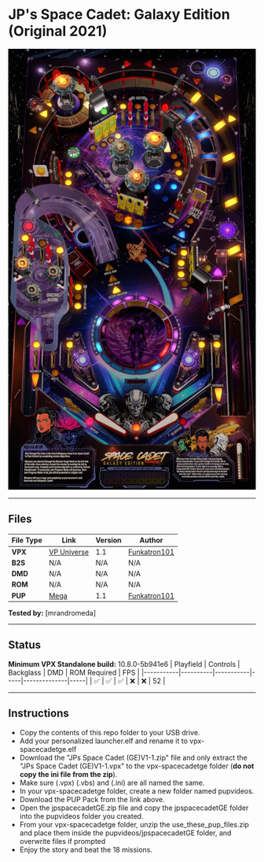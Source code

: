 # JP's Space Cadet: Galaxy Edition (Original 2021)

![Table Preview](../../images/vpx-spacecadetge-preview.jpg)

---

## Files
| File Type | Link | Version | Author | 
|-----------|--------|----------|--------------|
| **VPX** | [VP Universe](https://vpuniverse.com/files/file/24068-jps-space-cadet-galaxy-edition/) | 1.1 | [Funkatron101](https://vpuniverse.com/profile/49709-funkatron101/) |
| **B2S** | N/A | N/A | N/A |
| **DMD** | N/A | N/A | N/A |
| **ROM** | N/A | N/A | N/A |
| **PUP** | [Mega](https://mega.nz/file/KJZm0Cza#8RIaLIAlpnE2CH7qj1-4TAGGCnQjUHcRPmXb2etEtx4) | 1.1 | [Funkatron101](https://vpuniverse.com/profile/49709-funkatron101/) |

**Tested by:** [mrandromeda]

---

## Status 
**Minimum VPX Standalone build:** 10.8.0-5b941e6
| Playfield | Controls | Backglass | DMD | ROM Required | FPS | 
|-----------|----------|-----------|-----|--------------|-----|
| :white_check_mark: | :white_check_mark: | :white_check_mark: | :x: | :x: | 52 |

---

## Instructions

- Copy the contents of this repo folder to your USB drive.
- Add your personalized launcher.elf and rename it to vpx-spacecadetge.elf
- Download the "JPs Space Cadet (GE)V1-1.zip" file and only extract the "JPs Space Cadet (GE)V1-1.vpx" to the vpx-spacecadetge folder (**do not copy the ini file from the zip**).
- Make sure (.vpx) (.vbs) and (.ini) are all named the same.
- In your vpx-spacecadetge folder, create a new folder named pupvideos.
- Download the PUP Pack from the link above.
- Open the jpspacecadetGE.zip file and copy the jpspacecadetGE folder into the pupvideos folder you created.
- From your vpx-spacecadetge folder, unzip the use_these_pup_files.zip and place them inside the pupvideos/jpspacecadetGE folder, and overwrite files if prompted
- Enjoy the story and beat the 18 missions.
